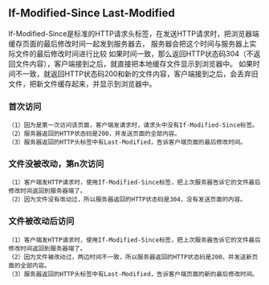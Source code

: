 ## If-Modified-Since  Last-Modified
If-Modified-Since是标准的HTTP请求头标签，在发送HTTP请求时，把浏览器端缓存页面的最后修改时间一起发到服务器去，
服务器会把这个时间与服务器上实际文件的最后修改时间进行比较
如果时间一致，那么返回HTTP状态码304（不返回文件内容），客户端接到之后，就直接把本地缓存文件显示到浏览器中。
如果时间不一致，就返回HTTP状态码200和新的文件内容，客户端接到之后，会丢弃旧文件，把新文件缓存起来，并显示到浏览器中。

### 首次访问
```
（1）因为是第一次访问该页面，客户端发请求时，请求头中没有If-Modified-Since标签。
（2）服务器返回的HTTP状态码是200，并发送页面的全部内容。
（3）服务器返回的HTTP头标签中有Last-Modified，告诉客户端页面的最后修改时间。
```

### 文件没被改动，第n次访问
```
（1）客户端发HTTP请求时，使用If-Modified-Since标签，把上次服务器告诉它的文件最后修改时间返回到服务器端了。
（2）因为文件没有改动过，所以服务器返回的HTTP状态码是304，没有发送页面的内容。
```

### 文件被改动后访问
```
（1）客户端发HTTP请求时，使用If-Modified-Since标签，把上次服务器告诉它的文件最后修改时间返回到服务器端了。
（2）因为文件被改动过，两边时间不一致，所以服务器返回的HTTP状态码是200，并发送新页面的全部内容。
（3）服务器返回的HTTP头标签中有Last-Modified，告诉客户端页面的新的最后修改时间。
```
